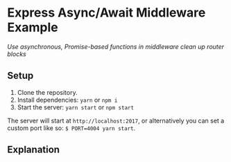 # Express Async/Await Middleware Example

*Use asynchronous, Promise-based functions in middleware clean up router blocks*

## Setup

1. Clone the repository.
2. Install dependencies: `yarn` or `npm i`
3. Start the server: `yarn start` or `npm start`

The server will start at `http://localhost:2017`, or alternatively you can set a custom port like so: `$ PORT=4004 yarn start`.

## Explanation 

